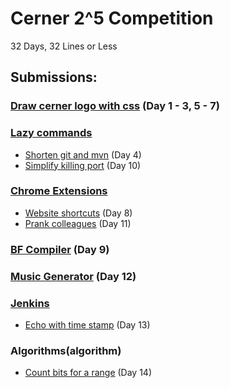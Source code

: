 # Cerner 2^5 Competition
32 Days, 32 Lines or Less
## Submissions:
### [Draw cerner logo with css](draw-with-css/cerner-logo) (Day 1 - 3, 5 - 7)
### [Lazy commands](lazy-commands)
* [Shorten git and mvn](lazy-commands/lazy.sh) (Day 4)
* [Simplify killing port](lazy-commands/kill_port.sh) (Day 10)
### [Chrome Extensions](chrome-extensions)
* [Website shortcuts](chrome-extensions/speed-dial) (Day 8)
* [Prank colleagues](chrome-extensions/prankster) (Day 11)
### [BF Compiler](bf/BFCompiler) (Day 9)
### [Music Generator](music-generator) (Day 12)
### [Jenkins](jenkins-pipeline)
* [Echo with time stamp](jenkins-pipeline/util/echoWithTimeStamp.groovy) (Day 13)
### Algorithms(algorithm)
* [Count bits for a range](algorithm/Bits.java) (Day 14)
